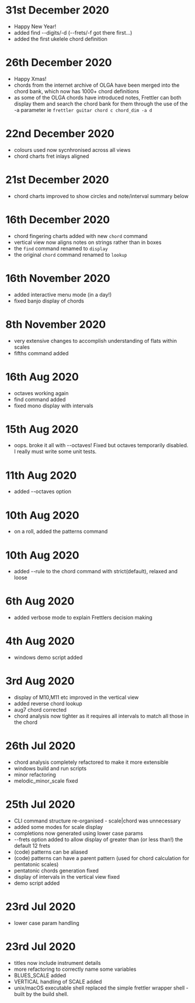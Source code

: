 # 31st December 2020
- Happy New Year!
- added find --digits/-d (--frets/-f got there first...)
- added the first ukelele chord definition

# 26th December 2020
- Happy Xmas!
- chords from the internet archive of OLGA have been merged into the chord bank, which now has 1000+ chord definitions
- as some of the OLGA chords have introduced notes, Frettler can both display them and search the chord bank for them
through the use of the -a parameter ie `frettler guitar chord c chord_dim -a d`

# 22nd December 2020
- colours used now sycnhronised across all views
- chord charts fret inlays aligned

# 21st December 2020
- chord charts improved to show circles and note/interval summary below

# 16th December 2020
- chord fingering charts added with new `chord` command
- vertical view now aligns notes on strings rather than in boxes
- the `find` command renamed to `display`
- the original `chord` command renamed to `lookup`

# 16th November 2020
- added interactive menu mode (in a day!)
- fixed banjo display of chords

# 8th November 2020
- very extensive changes to accomplish understanding of flats within scales
- fifths command added

# 16th Aug 2020
- octaves working again
- find command added
- fixed mono display with intervals

# 15th Aug 2020
- oops. broke it all with --octaves! Fixed but octaves temporarily disabled. I really must write some unit tests.

# 11th Aug 2020
- added --octaves option

# 10th Aug 2020
- on a roll, added the patterns command

# 10th Aug 2020
- added --rule to the chord command with strict(default), relaxed and loose

# 6th Aug 2020
- added verbose mode to explain Frettlers decision making

# 4th Aug 2020
- windows demo script added

# 3rd Aug 2020
- display of M10,M11 etc improved in the vertical view
- added reverse chord lookup
- aug7 chord corrected
- chord analysis now tighter as it requires all intervals to match all those in the chord

# 26th Jul 2020
- chord analysis completely refactored to make it more extensible
- windows build and run scripts
- minor refactoring
- melodic_minor_scale fixed

# 25th Jul 2020
- CLI command structure re-organised - scale|chord was unnecessary
- added some modes for scale display
- completions now generated using lower case params
- --frets option added to allow display of greater than (or less than!) the default 12 frets 
- (code) patterns can be aliased
- (code) patterns can have a parent pattern (used for chord calculation for pentatonic scales)
- pentatonic chords generation fixed
- display of intervals in the vertical view fixed
- demo script added

# 23rd Jul 2020
- lower case param handling

# 23rd Jul 2020
- titles now include instrument details
- more refactoring to correctly name some variables
- BLUES_SCALE added
- VERTICAL handling of SCALE added
- unix/macOS executable shell replaced the simple frettler wrapper shell - built by the build shell. 
